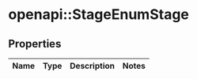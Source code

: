 # openapi::StageEnumStage


## Properties
Name | Type | Description | Notes
------------ | ------------- | ------------- | -------------


